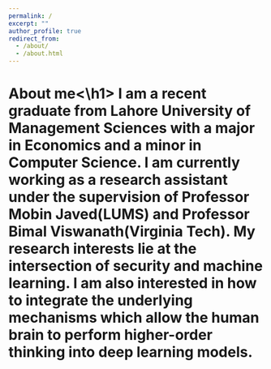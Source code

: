 ```yaml
---
permalink: /
excerpt: ""
author_profile: true
redirect_from: 
  - /about/
  - /about.html
---
```

<h1>About me<\h1>
I am a recent graduate from Lahore University of Management Sciences with a major in Economics and a minor in Computer Science. I am currently working as a research assistant under the supervision of Professor Mobin Javed(LUMS) and Professor Bimal Viswanath(Virginia Tech). My research interests lie at the intersection of security and machine learning. I am also interested in how to integrate the underlying mechanisms which allow the human brain to perform higher-order thinking into deep learning models.


